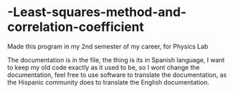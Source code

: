 # -Least-squares-method-and-correlation-coefficient
Made this program in my 2nd semester of my career, for Physics Lab

The documentation is in the file, the thing is its in Spanish language, I want to keep my old code exactly as it used to be, so I wont change the documentation, feel free to use software to translate the documentation, as the Hispanic community does to translate the English documentation.
